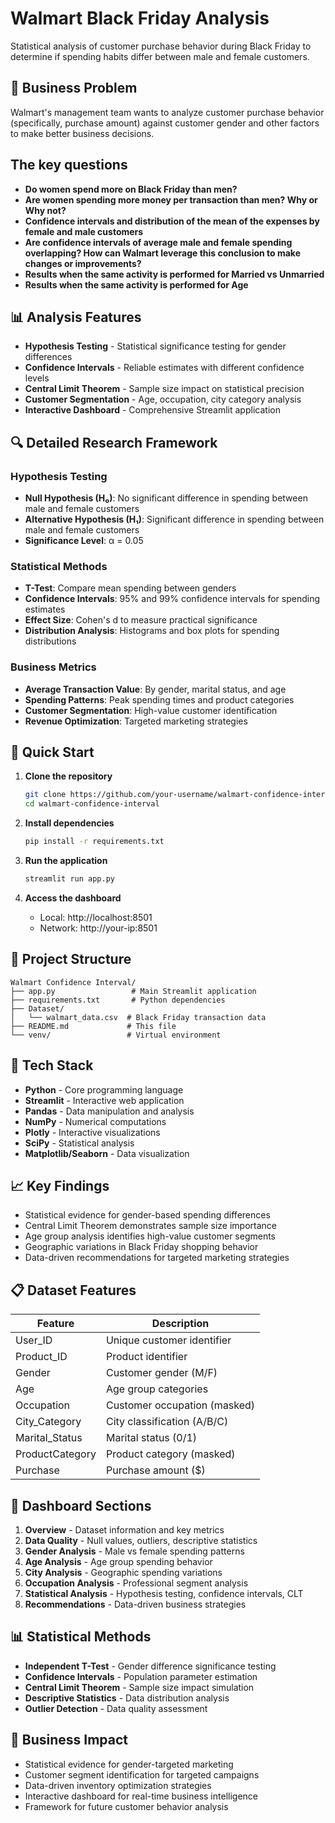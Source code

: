 # Walmart Black Friday Analysis

Statistical analysis of customer purchase behavior during Black Friday to determine if spending habits differ between male and female customers.

## 🎯 Business Problem

Walmart's management team wants to analyze customer purchase behavior (specifically, purchase amount) against customer gender and other factors to make better business decisions. 

## The key questions

- **Do women spend more on Black Friday than men?**
- **Are women spending more money per transaction than men? Why or Why not?**
- **Confidence intervals and distribution of the mean of the expenses by female and male customers**
- **Are confidence intervals of average male and female spending overlapping? How can Walmart leverage this conclusion to make changes or improvements?**
- **Results when the same activity is performed for Married vs Unmarried**
- **Results when the same activity is performed for Age**

## 📊 Analysis Features

- **Hypothesis Testing** - Statistical significance testing for gender differences
- **Confidence Intervals** - Reliable estimates with different confidence levels
- **Central Limit Theorem** - Sample size impact on statistical precision
- **Customer Segmentation** - Age, occupation, city category analysis
- **Interactive Dashboard** - Comprehensive Streamlit application

## 🔍 Detailed Research Framework

### Hypothesis Testing
- **Null Hypothesis (H₀)**: No significant difference in spending between male and female customers
- **Alternative Hypothesis (H₁)**: Significant difference in spending between male and female customers
- **Significance Level**: α = 0.05

### Statistical Methods
- **T-Test**: Compare mean spending between genders
- **Confidence Intervals**: 95% and 99% confidence intervals for spending estimates
- **Effect Size**: Cohen's d to measure practical significance
- **Distribution Analysis**: Histograms and box plots for spending distributions

### Business Metrics
- **Average Transaction Value**: By gender, marital status, and age
- **Spending Patterns**: Peak spending times and product categories
- **Customer Segmentation**: High-value customer identification
- **Revenue Optimization**: Targeted marketing strategies

## 🚀 Quick Start

1. **Clone the repository**
   ```bash
   git clone https://github.com/your-username/walmart-confidence-interval.git
   cd walmart-confidence-interval
   ```

2. **Install dependencies**
   ```bash
   pip install -r requirements.txt
   ```

3. **Run the application**
   ```bash
   streamlit run app.py
   ```

4. **Access the dashboard**
   - Local: http://localhost:8501
   - Network: http://your-ip:8501

## 📁 Project Structure

```
Walmart Confidence Interval/
├── app.py                 # Main Streamlit application
├── requirements.txt       # Python dependencies
├── Dataset/
│   └── walmart_data.csv  # Black Friday transaction data
├── README.md             # This file
└── venv/                 # Virtual environment
```

## 🔧 Tech Stack

- **Python** - Core programming language
- **Streamlit** - Interactive web application
- **Pandas** - Data manipulation and analysis
- **NumPy** - Numerical computations
- **Plotly** - Interactive visualizations
- **SciPy** - Statistical analysis
- **Matplotlib/Seaborn** - Data visualization

## 📈 Key Findings

- Statistical evidence for gender-based spending differences
- Central Limit Theorem demonstrates sample size importance
- Age group analysis identifies high-value customer segments
- Geographic variations in Black Friday shopping behavior
- Data-driven recommendations for targeted marketing strategies

## 📋 Dataset Features

| Feature | Description |
|---------|-------------|
| User_ID | Unique customer identifier |
| Product_ID | Product identifier |
| Gender | Customer gender (M/F) |
| Age | Age group categories |
| Occupation | Customer occupation (masked) |
| City_Category | City classification (A/B/C) |
| Marital_Status | Marital status (0/1) |
| ProductCategory | Product category (masked) |
| Purchase | Purchase amount ($) |

## 🎨 Dashboard Sections

1. **Overview** - Dataset information and key metrics
2. **Data Quality** - Null values, outliers, descriptive statistics
3. **Gender Analysis** - Male vs female spending patterns
4. **Age Analysis** - Age group spending behavior
5. **City Analysis** - Geographic spending variations
6. **Occupation Analysis** - Professional segment analysis
7. **Statistical Analysis** - Hypothesis testing, confidence intervals, CLT
8. **Recommendations** - Data-driven business strategies

## 📊 Statistical Methods

- **Independent T-Test** - Gender difference significance testing
- **Confidence Intervals** - Population parameter estimation
- **Central Limit Theorem** - Sample size impact simulation
- **Descriptive Statistics** - Data distribution analysis
- **Outlier Detection** - Data quality assessment

## 💼 Business Impact

- Statistical evidence for gender-targeted marketing
- Customer segment identification for targeted campaigns
- Data-driven inventory optimization strategies
- Interactive dashboard for real-time business intelligence
- Framework for future customer behavior analysis
